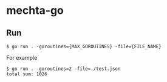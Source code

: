 # mechta-go

## Run

```shell
$ go run . -goroutines={MAX_GOROUTINES} -file={FILE_NAME}
```

For example

```shell
$ go run . -goroutines=2 -file=./test.json 
total sum: 1026
```
